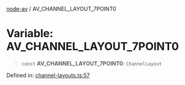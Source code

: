 [node-av](../globals.md) / AV\_CHANNEL\_LAYOUT\_7POINT0

# Variable: AV\_CHANNEL\_LAYOUT\_7POINT0

> `const` **AV\_CHANNEL\_LAYOUT\_7POINT0**: `ChannelLayout`

Defined in: [channel-layouts.ts:57](https://github.com/seydx/av/blob/f8631fc881b394300b1479f511d55cf1c370a87f/src/constants/channel-layouts.ts#L57)
